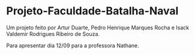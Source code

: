 # Projeto-Faculdade-Batalha-Naval
Um projeto feito por Artur Duarte, Pedro Henrique Marques Rocha e Isack Valdemir Rodrigues Ribeiro de Souza.

Para apresentar dia 12/09 para a professora Nathane.
